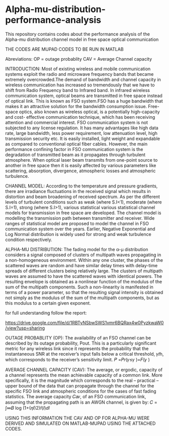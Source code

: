 # Alpha-mu-distribution-performance-analysis
This repository contains codes about the performance analysis of the Alpha-mu distribution channel model in free space optical communication

THE CODES ARE MUPAD CODES TO BE RUN IN MATLAB

Abreviations:
OP = outage probablity
CAV = Average Channel capacity

INTRODUCTION:
Most of existing wireless and mobile communication systems exploit the radio and microwave frequency bands that became extremely overcrowded.The demand of bandwidth and channel capacity in wireless communication has increased so tremendously that we have to shift from Radio Frequency band to Infrared band. In infrared wireless communication system, optical beams are transmitted in free space instead of optical link. This is known as FSO system.FSO has a huge bandwidth that makes it an attractive solution for the bandwidth consumption issue. Free- space optics, also known as wireless optical, is a potentially high-capacity and cost- effective communication technique, which has been receiving attention and commercial interest.
FSO communication system is not subjected to any license regulation. It has many advantages like high data rate, large bandwidth, less power requirement, low attenuation level, high transmission security etc. It is easily installed, light weight and expandable as compared to conventional optical fiber cables. However, the main performance confining factor in FSO communication system is the degradation of transmitted beam as it propagates through turbulent atmosphere. When optical laser beam transmits from one-point source to another in free space then it is easily affected by various parameters like scattering, absorption, divergence, atmospheric losses and atmospheric turbulence. 

CHANNEL MODEL:
According to the temperature and pressure gradients, there are irradiance fluctuations in the received signal which results in distortion and beam broadening of received spectrum. As per the different levels of turbulent conditions such as weak (where S.I<1), moderate (where S.I=1), strong (where S.I>1), various statistical various statistical channel models for transmission in free space are developed. The channel model is modelling the transmission path between transmitter and receiver. Wide ranges of statistical model are proposed to model the channel in FSO communication system over the years. Earlier, Negative Exponential and Log Normal distribution is widely used for strong and weak turbulence condition respectively. 

ALPHA-MU DISTRIBUTION:
The fading model for the α-μ distribution considers a signal composed of clusters of multipath waves propagating in a non-homogeneous environment. Within any one cluster, the phases of the scattered waves are random and have similar delay times with delay-time spreads of different clusters being relatively large. The clusters of multipath waves are assumed to have the scattered waves with identical powers. The resulting envelope is obtained as a nonlinear function of the modulus of the sum of the multipath components. Such a non-linearity is manifested in terms of a power parameter, so that the resulting signal intensity is obtained not simply as the modulus of the sum of the multipath components, but as this modulus to a certain given exponent.

for full understanding  follow the report:

https://drive.google.com/file/d/1RBTyNSbwSWS1vmr6BQRax4w0PyzkwaW0/view?usp=sharing

OUTAGE PROBABLITY (OP):
The availability of an FSO channel can be described by its outage probability, Pout. This is a particularly significant metric for any wireless link since it represents the probability that the instantaneous SNR at the receiver’s input falls below a critical threshold, 𝛾𝑡h, which corresponds to the receiver’s sensitivity limit.
𝑃 =𝑃𝑟(𝛾≤𝛾 )=𝐹(𝛾 )

AVERAGE CHANNEL CAPACITY (CAV):
The average, or ergodic, capacity of a channel represents the mean achievable capacity of a common link. More specifically, it is the magnitude which corresponds to the real – practical – upper bound of the data that can propagate through the channel for the specific FSO link and atmospheric conditions for the cases of fast fading statistics. The average capacity 𝐶𝑎𝑣, of an FSO communication link, assuming that the propagating path is an AWGN channel, is given by:
𝐶 = ∫∞𝐵 log (1+(𝜂𝐼)2)𝑓(𝐼)𝑑𝐼

USING THIS INFORMATION THE CAV AND OP FOR ALPHA-MU WERE DERIVED AND SIMULATED ON MATLAB-MUPAD USING THE ATTACHED CODES.
